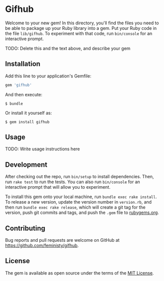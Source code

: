 # Gifhub

Welcome to your new gem! In this directory, you'll find the files you need to be able to package up your Ruby library into a gem. Put your Ruby code in the file `lib/gifhub`. To experiment with that code, run `bin/console` for an interactive prompt.

TODO: Delete this and the text above, and describe your gem

## Installation

Add this line to your application's Gemfile:

```ruby
gem 'gifhub'
```

And then execute:

    $ bundle

Or install it yourself as:

    $ gem install gifhub

## Usage

TODO: Write usage instructions here

## Development

After checking out the repo, run `bin/setup` to install dependencies. Then, run `rake test` to run the tests. You can also run `bin/console` for an interactive prompt that will allow you to experiment.

To install this gem onto your local machine, run `bundle exec rake install`. To release a new version, update the version number in `version.rb`, and then run `bundle exec rake release`, which will create a git tag for the version, push git commits and tags, and push the `.gem` file to [rubygems.org](https://rubygems.org).

## Contributing

Bug reports and pull requests are welcome on GitHub at https://github.com/feministy/gifhub.

## License

The gem is available as open source under the terms of the [MIT License](http://opensource.org/licenses/MIT).
